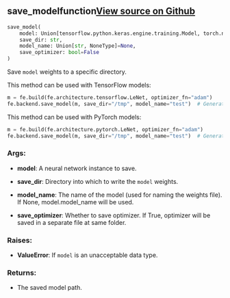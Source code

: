 ## save_model<span class="tag">function</span><a class="sourcelink" href=https://github.com/fastestimator/fastestimator/blob/r1.0/fastestimator/backend/save_model.py/#L23-L76>View source on Github</a>
```python
save_model(
	model: Union[tensorflow.python.keras.engine.training.Model, torch.nn.modules.module.Module],
	save_dir: str,
	model_name: Union[str, NoneType]=None,
	save_optimizer: bool=False
)
```
Save `model` weights to a specific directory.

This method can be used with TensorFlow models:
```python
m = fe.build(fe.architecture.tensorflow.LeNet, optimizer_fn="adam")
fe.backend.save_model(m, save_dir="/tmp", model_name="test")  # Generates 'test.h5' file inside /tmp directory
```

This method can be used with PyTorch models:
```python
m = fe.build(fe.architecture.pytorch.LeNet, optimizer_fn="adam")
fe.backend.save_model(m, save_dir="/tmp", model_name="test")  # Generates 'test.pt' file inside /tmp directory
```


<h3>Args:</h3>


* **model**: A neural network instance to save.

* **save_dir**: Directory into which to write the `model` weights.

* **model_name**: The name of the model (used for naming the weights file). If None, model.model_name will be used.

* **save_optimizer**: Whether to save optimizer. If True, optimizer will be saved in a separate file at same folder. 

<h3>Raises:</h3>


* **ValueError**: If `model` is an unacceptable data type.

<h3>Returns:</h3>

<ul class="return-block"><li>    The saved model path.

</li></ul>

